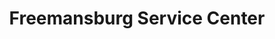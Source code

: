 ---
title: "Freemansburg Service Center"
url: /freemansburg/freemansburg-service-center/
shop: Autowerkstatt
---